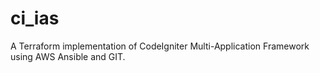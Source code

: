 # ci_ias
A Terraform implementation of CodeIgniter Multi-Application Framework using AWS Ansible and GIT.

